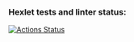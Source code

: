 ### Hexlet tests and linter status:
[![Actions Status](https://github.com/wmklesh/js-react-development-project-12/actions/workflows/hexlet-check.yml/badge.svg)](https://github.com/wmklesh/js-react-development-project-12/actions)